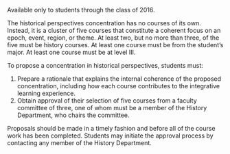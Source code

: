Available only to students through the class of 2016.

The historical perspectives concentration has no courses of its own. Instead,
it is a cluster of five courses that constitute a coherent focus on an epoch,
event, region, or theme. At least two, but no more than three, of the five
must be history courses. At least one course must be from the student’s major.
At least one course must be at level III.

To propose a concentration in historical perspectives, students must:

  1. Prepare a rationale that explains the internal coherence of the proposed concentration, including how each course contributes to the integrative learning experience. 
  2. Obtain approval of their selection of five courses from a faculty committee of three, one of whom must be a member of the History Department, who chairs the committee. 

Proposals should be made in a timely fashion and before all of the course work
has been completed. Students may initiate the approval process by contacting
any member of the History Department.

